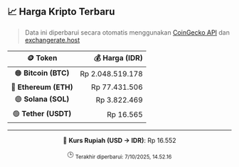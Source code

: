 

<!-- HARGA_KRIPTO -->
## 📈 Harga Kripto Terbaru

> Data ini diperbarui secara otomatis menggunakan [CoinGecko API](https://www.coingecko.com/) dan [exchangerate.host](https://exchangerate.host/)

<div align="center">

| 🪙 Token | 💰 Harga (IDR) |
|:------:|---------------:|
| 🟠 **Bitcoin (BTC)**   | Rp 2.048.519.178 |
| 🔵 **Ethereum (ETH)**  | Rp 77.431.506 |
| 🟣 **Solana (SOL)**    | Rp 3.822.469 |
| 🟢 **Tether (USDT)**   | Rp 16.565 |

---

💱 **Kurs Rupiah (USD → IDR)**: Rp 16.552

🕒 <sub>Terakhir diperbarui: 7/10/2025, 14.52.16</sub>

</div>
<!-- /HARGA_KRIPTO -->